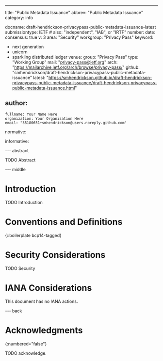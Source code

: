 ---
title: "Public Metadata Issuance"
abbrev: "Public Metadata Issuance"
category: info

docname: draft-hendrickson-privacypass-public-metadata-issuance-latest
submissiontype: IETF  # also: "independent", "IAB", or "IRTF"
number:
date:
consensus: true
v: 3
area: "Security"
workgroup: "Privacy Pass"
keyword:
 - next generation
 - unicorn
 - sparkling distributed ledger
venue:
  group: "Privacy Pass"
  type: "Working Group"
  mail: "privacy-pass@ietf.org"
  arch: "https://mailarchive.ietf.org/arch/browse/privacy-pass/"
  github: "smhendrickson/draft-hendrickson-privacypass-public-metadata-issuance"
  latest: "https://smhendrickson.github.io/draft-hendrickson-privacypass-public-metadata-issuance/draft-hendrickson-privacypass-public-metadata-issuance.html"

author:
 -
    fullname: Your Name Here
    organization: Your Organization Here
    email: "35180651+smhendrickson@users.noreply.github.com"

normative:

informative:


--- abstract

TODO Abstract


--- middle

# Introduction

TODO Introduction


# Conventions and Definitions

{::boilerplate bcp14-tagged}


# Security Considerations

TODO Security


# IANA Considerations

This document has no IANA actions.


--- back

# Acknowledgments
{:numbered="false"}

TODO acknowledge.
